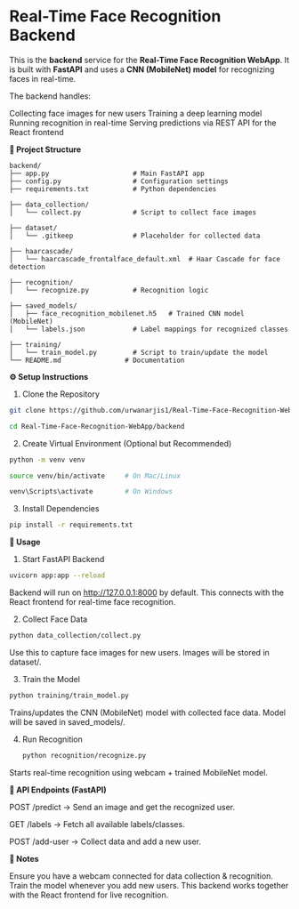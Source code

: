 # Real-Time Face Recognition Backend

This is the **backend** service for the **Real-Time Face Recognition WebApp**.
It is built with **FastAPI** and uses a **CNN (MobileNet) model** for recognizing faces in real-time.

The backend handles:

Collecting face images for new users
Training a deep learning model
Running recognition in real-time
Serving predictions via REST API for the React frontend

**📂 Project Structure**
~~~text
backend/
├── app.py                     # Main FastAPI app
├── config.py                  # Configuration settings
├── requirements.txt           # Python dependencies

├── data_collection/
│   └── collect.py             # Script to collect face images

├── dataset/
│   └── .gitkeep               # Placeholder for collected data

├── haarcascade/
│   └── haarcascade_frontalface_default.xml  # Haar Cascade for face detection

├── recognition/
│   └── recognize.py           # Recognition logic

├── saved_models/
│   ├── face_recognition_mobilenet.h5   # Trained CNN model (MobileNet)
│   └── labels.json            # Label mappings for recognized classes

├── training/
│   └── train_model.py         # Script to train/update the model
└── README.md                # Documentation
~~~

**⚙️ Setup Instructions**
1. Clone the Repository

  ```bash  
  git clone https://github.com/urwanarjis1/Real-Time-Face-Recognition-WebApp.git
  ```

  ```bash
  cd Real-Time-Face-Recognition-WebApp/backend
  ```
2. Create Virtual Environment (Optional but Recommended)
   
  ```bash 
  python -m venv venv
  ```
  ```bash 
  source venv/bin/activate     # On Mac/Linux
  ```
  ```bash 
  venv\Scripts\activate        # On Windows
  ```

3. Install Dependencies

  ```bash 
  pip install -r requirements.txt
  ```

**🚀 Usage**

1. Start FastAPI Backend
  
  ```bash 
  uvicorn app:app --reload
  ```
   
Backend will run on http://127.0.0.1:8000 by default.
This connects with the React frontend for real-time face recognition.

2. Collect Face Data
  
  ```bash 
  python data_collection/collect.py
  ```

Use this to capture face images for new users. Images will be stored in dataset/.

3. Train the Model

  ```bash  
  python training/train_model.py
  ```
   
Trains/updates the CNN (MobileNet) model with collected face data.
Model will be saved in saved_models/.

4. Run Recognition
   
   ```bash 
   python recognition/recognize.py
   ```

Starts real-time recognition using webcam + trained MobileNet model.

**🔗 API Endpoints (FastAPI)**

POST /predict → Send an image and get the recognized user.

GET /labels → Fetch all available labels/classes.

POST /add-user → Collect data and add a new user.

**📌 Notes**

Ensure you have a webcam connected for data collection & recognition.
Train the model whenever you add new users.
This backend works together with the React frontend for live recognition.
